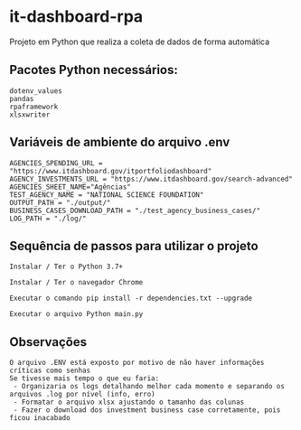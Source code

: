 # it-dashboard-rpa

Projeto em Python que realiza a coleta de dados de forma automática

## Pacotes Python necessários: 

    dotenv_values
    pandas
    rpaframework
    xlsxwriter

## Variáveis de ambiente do arquivo .env

    AGENCIES_SPENDING_URL = "https://www.itdashboard.gov/itportfoliodashboard"
    AGENCY_INVESTMENTS_URL = "https://www.itdashboard.gov/search-advanced"
    AGENCIES_SHEET_NAME="Agências"
    TEST_AGENCY_NAME = "NATIONAL SCIENCE FOUNDATION"
    OUTPUT_PATH = "./output/"
    BUSINESS_CASES_DOWNLOAD_PATH = "./test_agency_business_cases/"
    LOG_PATH = "./log/"

## Sequência de passos para utilizar o projeto

    Instalar / Ter o Python 3.7+

    Instalar / Ter o navegador Chrome

    Executar o comando pip install -r dependencies.txt --upgrade

    Executar o arquivo Python main.py

## Observações

    O arquivo .ENV está exposto por motivo de não haver informações críticas como senhas
    Se tivesse mais tempo o que eu faria:
     - Organizaria os logs detalhando melhor cada momento e separando os arquivos .log por nível (info, erro)
     - Formatar o arquivo xlsx ajustando o tamanho das colunas
     - Fazer o download dos investment business case corretamente, pois ficou inacabado